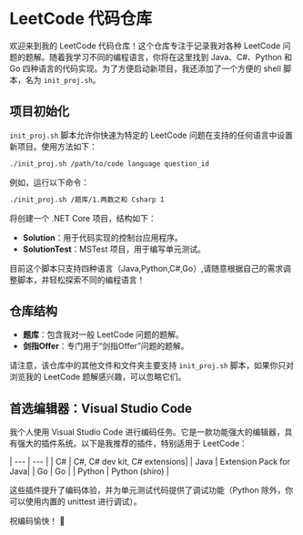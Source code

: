 # LeetCode 代码仓库

欢迎来到我的 LeetCode 代码仓库！这个仓库专注于记录我对各种 LeetCode 问题的题解。随着我学习不同的编程语言，你将在这里找到 Java、C#、Python 和 Go 四种语言的代码实现。为了方便启动新项目，我还添加了一个方便的 shell 脚本，名为 `init_proj.sh`。

## 项目初始化

`init_proj.sh` 脚本允许你快速为特定的 LeetCode 问题在支持的任何语言中设置新项目。使用方法如下：

``` bash
./init_proj.sh /path/to/code language question_id
```

例如，运行以下命令：

``` bash
./init_proj.sh /题库/1.两数之和 Csharp 1
```

将创建一个 .NET Core 项目，结构如下：

- **Solution**：用于代码实现的控制台应用程序。
- **SolutionTest**：MSTest 项目，用于编写单元测试。

目前这个脚本只支持四种语言（Java,Python,C#,Go）,请随意根据自己的需求调整脚本，并轻松探索不同的编程语言！

## 仓库结构

- **题库**：包含我对一般 LeetCode 问题的题解。
- **剑指Offer**：专门用于“剑指Offer”问题的题解。

请注意，该仓库中的其他文件和文件夹主要支持 `init_proj.sh` 脚本，如果你只对浏览我的 LeetCode 题解感兴趣，可以忽略它们。

## 首选编辑器：Visual Studio Code

我个人使用 Visual Studio Code 进行编码任务。它是一款功能强大的编辑器，具有强大的插件系统。以下是我推荐的插件，特别适用于 LeetCode：

| --- | --- |
| C# | C#, C# dev kit, C# extensions|
| Java | Extension Pack for Java|
| Go | Go |
| Python | Python (shiro) |

这些插件提升了编码体验，并为单元测试代码提供了调试功能（Python 除外，你可以使用内置的 unittest 进行调试）。

祝编码愉快！ 🚀